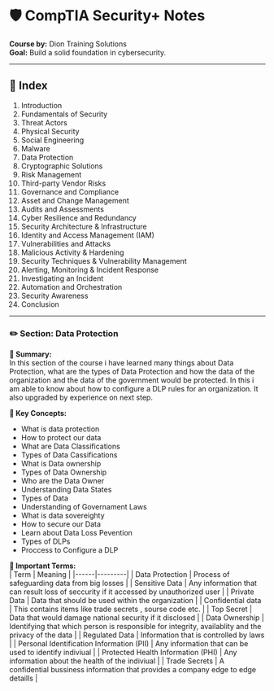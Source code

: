 # 🛡️ CompTIA Security+ Notes  
**Course by:** Dion Training Solutions  
**Goal:** Build a solid foundation in cybersecurity.


---

## 📘 Index

1. Introduction  
2. Fundamentals of Security  
3. Threat Actors  
4. Physical Security  
5. Social Engineering  
6. Malware  
7. Data Protection  
8. Cryptographic Solutions  
9. Risk Management  
10. Third-party Vendor Risks  
11. Governance and Compliance  
12. Asset and Change Management  
13. Audits and Assessments  
14. Cyber Resilience and Redundancy  
15. Security Architecture & Infrastructure  
16. Identity and Access Management (IAM)  
17. Vulnerabilities and Attacks  
18. Malicious Activity & Hardening  
19. Security Techniques & Vulnerability Management  
20. Alerting, Monitoring & Incident Response  
21. Investigating an Incident  
22. Automation and Orchestration  
23. Security Awareness  
24. Conclusion

---
### ✏️ Section: Data Protection

**📌 Summary:**  
In this section of the course i have learned many things about Data Protection, what are the types of Data Protection and how the data of the organization and the data of the government would be protected. In this i am able to know about how to configure a DLP rules for an organization. It also upgraded by experience on next step.

**🧠 Key Concepts:**  
- What is data protection 
- How to protect our data  
- What are Data Classifications
- Types of Data Cassifications
- What is Data ownership
- Types of Data Ownership
- Who are the Data Owner
- Understanding Data States
- Types of Data
- Understanding of Governament Laws
- What is data sovereighty
- How to secure our Data
- Learn about Data Loss Pevention
- Types of DLPs
- Proccess to Configure a DLP


**🔑 Important Terms:**  
| Term | Meaning |
|------|---------|
|   Data Protection   |    Process of safeguarding data from big losses     |
|   Sensitive Data   |    Any information that can result loss of seccurity if it accessed by unauthorized user     |
|   Private Data   |    Data that should be used within the organization     |
|   Confidential data   |    This contains items like trade secrets , sourse code etc.     |
|   Top Secret   |    Data that would damage national security if it disclosed     |
|   Data Ownership   |    Identifying that which person is responsible for integrity, availablity and the privacy of the data     |
|   Regulated Data   |    Information that is controlled by laws     |
|   Personal Identification Information (PII)   |    Any information that can be used to identify indiviual     |
|   Protected Health Information (PHI)   |    Any information about the health of the indiviual     |
|   Trade Secrets   |    A confidential bussiness information that provides a company edge to edge detaills     |


